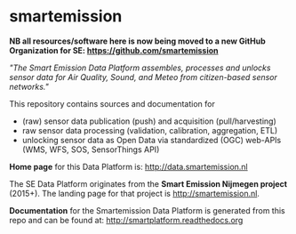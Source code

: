 # smartemission

**NB all resources/software here is now being moved to a new GitHub Organization for SE: https://github.com/smartemission**

*"The Smart Emission Data Platform assembles, processes and unlocks sensor data for* 
*Air Quality, Sound, and Meteo from citizen-based sensor networks."* 

This repository contains sources and documentation for 

* (raw) sensor data publication (push) and acquisition (pull/harvesting)
* raw sensor data processing (validation, calibration, aggregation, ETL)
* unlocking sensor data as Open Data via standardized (OGC) web-APIs (WMS, WFS, SOS, SensorThings API)

**Home page** for this Data Platform is: http://data.smartemission.nl 

The SE Data Platform originates from the **Smart Emission Nijmegen project** (2015+).
The landing page for that project is http://smartemission.nl.

**Documentation** for the Smartemission Data Platform is generated from this repo and
can be found at: http://smartplatform.readthedocs.org

